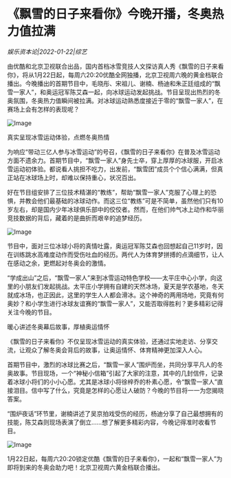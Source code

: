 # 《飘雪的日子来看你》今晚开播，冬奥热力值拉满

*娱乐资本论|2022-01-22|综艺*

由优酷和北京卫视联合出品，国内首档冰雪竞技人文探访真人秀《飘雪的日子来看你》，将从1月22日起，每周六20:20优酷全网独播，北京卫视周六晚的黄金档联合播出。今晚播出的首期节目中，毛晓彤、宋祖儿、谢楠、杨迪和朱正廷组成的“飘雪一家人”，和奥运冠军陈艾森一起，向冰球运动发起挑战。节目呈现出热烈的冬奥氛围，冬奥热力值瞬间被拉满。对冰球运动熟悉度接近于零的“飘雪一家人”，在赛场上会有怎样的表现呢？

![Image](http://static.ylzbl.com/uploads/ueditor/php/upload/image/20220122/1642831090393365.jpeg)

真实呈现冰雪运动体验，点燃冬奥热情

为响应“带动三亿人参与冰雪运动”的号召，《飘雪的日子来看你》在普及冰雪运动方面不遗余力。首期节目中，“飘雪一家人”身先士卒，穿上厚厚的冰球服，开启冰雪运动初体验。都说看人挑担不吃力，出发前，“飘雪团”成员个个信心满满，但真正站在冰球场上时，却难以保持重心，状况百出。

好在节目组安排了三位技术精湛的“教练”，帮助“飘雪一家人”克服了心理上的恐惧，并教会他们最基础的冰球动作。而这三位“教练”可是不简单，虽然他们只有10岁左右，却是国内少年冰球俱乐部中的佼佼者。然而，在他们帅气冰上动作和华丽竞技数据的背后，藏着的是曲折而艰辛的追梦经历。

![Image](http://static.ylzbl.com/uploads/ueditor/php/upload/image/20220122/1642831170366184.jpeg)

节目中，面对三位冰球小将的真情吐露，奥运冠军陈艾森也回想起自己11岁时，因在训练跳水高难度动作而受伤吐血的经历。两代人为体育梦拼搏的点滴细节，让人在感动之余，更燃起对冬奥会的激情。

“学成出山”之后，“飘雪一家人”来到冰雪运动特色学校——太平庄中心小学，向这里的小朋友们发起挑战。太平庄小学拥有自建的天然冰场，夏天是学农基地，冬天就成冰场，也正因此，这里的学生人人都会滑冰。这个神奇的两用场地，究竟有何奥妙？和小学生进行冰球友谊赛的“飘雪一家人”，又能否取得胜利？更多精彩记得关注今晚的节目。

暖心讲述冬奥幕后故事，厚植奥运情怀

《飘雪的日子来看你》不仅呈现冰雪运动的真实体验，还通过实地走访、分享交流，让观众了解冬奥会背后的故事，让奥运情怀、体育精神更加深入人心。

首期节目中，激烈的冰球比赛之后，“飘雪一家人”围炉而坐，共同分享平凡人的冬奥故事。节目现场，一个“神秘小信箱”引起了大家的注意，其中的几封信件，记录着冰球小将们的小小心愿。尤其是冰球小将徐梓乔的朴素心愿，令“飘雪一家人”直接泪目。信中写了什么，究竟是怎样的心愿让人破防？今晚的节目将一一为您揭晓答案。

“围炉夜话”环节里，谢楠讲述了吴京拍戏受伤的经历，杨迪分享了自己最想拥有的技能，陈艾森则现场表演了倒立……想了解更多精彩内容，今晚记得准时收看节目。

![Image](http://static.ylzbl.com/uploads/ueditor/php/upload/image/20220122/1642831203882328.jpeg)

1月22日起，每周六20:20锁定优酷《飘雪的日子来看你》，一起和“飘雪一家人”为即将到来的冬奥会助力吧！北京卫视周六黄金档联合播出。

